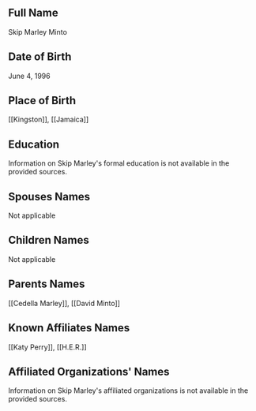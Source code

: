 
## Full Name
Skip Marley Minto

## Date of Birth
June 4, 1996

## Place of Birth
[[Kingston]], [[Jamaica]]

## Education
Information on Skip Marley's formal education is not available in the provided sources.

## Spouses Names
Not applicable

## Children Names
Not applicable

## Parents Names
[[Cedella Marley]], [[David Minto]]

## Known Affiliates Names
[[Katy Perry]],
[[H.E.R.]]

## Affiliated Organizations' Names
Information on Skip Marley's affiliated organizations is not available in the provided sources.
